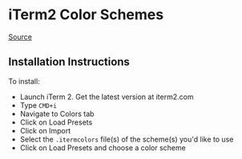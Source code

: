 # iTerm2 Color Schemes

[Source](https://iterm2colorschemes.com)

## Installation Instructions

To install:

- Launch iTerm 2. Get the latest version at iterm2.com
- Type `CMD+i`
- Navigate to Colors tab
- Click on Load Presets
- Click on Import
- Select the `.itermcolors` file(s) of the scheme(s) you'd like to use
- Click on Load Presets and choose a color scheme
